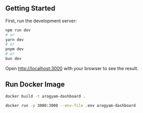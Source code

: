 
## Getting Started

First, run the development server:

```bash
npm run dev
# or
yarn dev
# or
pnpm dev
# or
bun dev
```

Open [http://localhost:3000](http://localhost:3000) with your browser to see the result.


## Run Docker Image

```bash
docker build -t arogyam-dashboard .

docker run -p 3000:3000 --env-file .env arogyam-dashboard

```
